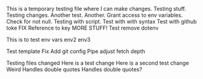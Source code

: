 This is a temporary testing file where I can make changes.
Testing stuff.
Testing changes. 
Another test.
Another.
Grant access to env variables.
Check for not null.
Testing with script.
Test with with syntax
Test with github toke
FIX Reference to key
MORE STUFF!
Test remove dotenv

This is to  test env vars
env2
env3

Test template
Fix
Add git config
Pipe
adjust fetch depth

Testing files changed
Here is a test change
Here is a second test change
Weird
Handles double quotes
Handles double quotes?